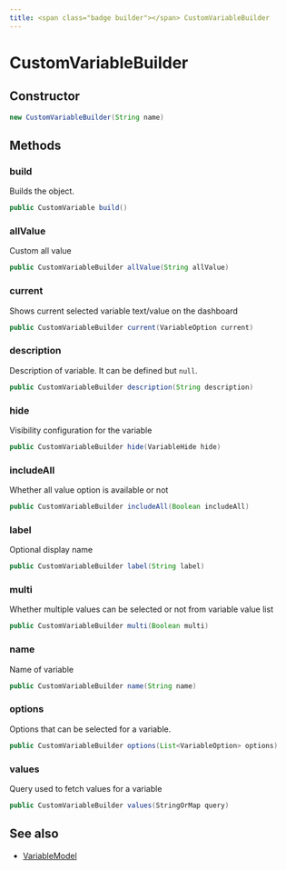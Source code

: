 ```yaml
---
title: <span class="badge builder"></span> CustomVariableBuilder
---
```

# <span class="badge builder"></span> CustomVariableBuilder

## Constructor

```java
new CustomVariableBuilder(String name)
```
## Methods

### <span class="badge object-method"></span> build

Builds the object.

```java
public CustomVariable build()
```

### <span class="badge object-method"></span> allValue

Custom all value

```java
public CustomVariableBuilder allValue(String allValue)
```

### <span class="badge object-method"></span> current

Shows current selected variable text/value on the dashboard

```java
public CustomVariableBuilder current(VariableOption current)
```

### <span class="badge object-method"></span> description

Description of variable. It can be defined but `null`.

```java
public CustomVariableBuilder description(String description)
```

### <span class="badge object-method"></span> hide

Visibility configuration for the variable

```java
public CustomVariableBuilder hide(VariableHide hide)
```

### <span class="badge object-method"></span> includeAll

Whether all value option is available or not

```java
public CustomVariableBuilder includeAll(Boolean includeAll)
```

### <span class="badge object-method"></span> label

Optional display name

```java
public CustomVariableBuilder label(String label)
```

### <span class="badge object-method"></span> multi

Whether multiple values can be selected or not from variable value list

```java
public CustomVariableBuilder multi(Boolean multi)
```

### <span class="badge object-method"></span> name

Name of variable

```java
public CustomVariableBuilder name(String name)
```

### <span class="badge object-method"></span> options

Options that can be selected for a variable.

```java
public CustomVariableBuilder options(List<VariableOption> options)
```

### <span class="badge object-method"></span> values

Query used to fetch values for a variable

```java
public CustomVariableBuilder values(StringOrMap query)
```

## See also

 * <span class="badge object-type-class"></span> [VariableModel](./object-VariableModel.md)
